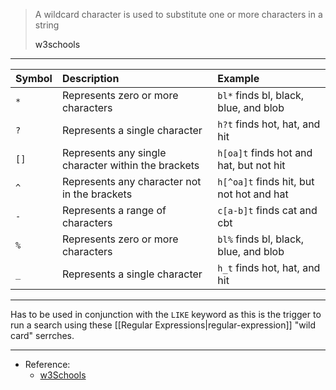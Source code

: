 

> A wildcard character is used to substitute one or more characters in a string
>
> <div class="signature"><a src="https://www.w3schools.com/sql/sql_wildcards.asp">w3schools</a></div>

---

| Symbol | Description                                         | Example                                  |
| :----- | :-------------------------------------------------- | :--------------------------------------- |
| `*`    | Represents zero or more characters                  | `bl*` finds bl, black, blue, and blob    |
| `?`    | Represents a single character                       | `h?t` finds hot, hat, and hit            |
| `[]`   | Represents any single character within the brackets | `h[oa]t` finds hot and hat, but not hit  |
| `^`    | Represents any character not in the brackets        | `h[^oa]t` finds hit, but not hot and hat |
| `-`    | Represents a range of characters                    | `c[a-b]t` finds cat and cbt              |
| `%`    | Represents zero or more characters                  | `bl%` finds bl, black, blue, and blob    |
| `_`    | Represents a single character                       | `h_t` finds hot, hat, and hit            |

---

Has to be used in conjunction with the `LIKE`  keyword as this is the trigger to run a search using these [[Regular Expressions|regular-expression]] "wild card" serrches.

---

- Reference:
  - [w3Schools](https://www.w3schools.com/sql/sql_wildcards.asp)

